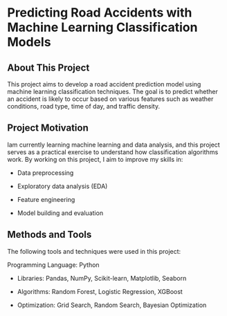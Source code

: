# Predicting Road Accidents with Machine Learning Classification Models


## About This Project
This project aims to develop a road accident prediction model using machine learning classification techniques. The goal is to predict whether an accident is likely to occur based on various features such as weather conditions, road type, time of day, and traffic density.

## Project Motivation
Iam currently learning machine learning and data analysis, and this project serves as a practical exercise to understand how classification algorithms work. By working on this project, I aim to improve my skills in:

- Data preprocessing

- Exploratory data analysis (EDA)

- Feature engineering

- Model building and evaluation

## Methods and Tools

The following tools and techniques were used in this project:

Programming Language: Python

- Libraries: Pandas, NumPy, Scikit-learn, Matplotlib, Seaborn

- Algorithms: Random Forest, Logistic Regression, XGBoost

- Optimization: Grid Search, Random Search, Bayesian Optimization
